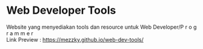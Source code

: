 # Web Developer Tools
Website yang menyediakan tools dan resource untuk Web Developer/P r o g r a m m e r <br>
Link Preview : https://mezzky.github.io/web-dev-tools/
